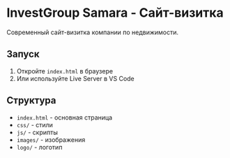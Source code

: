 # InvestGroup Samara - Сайт-визитка

Современный сайт-визитка компании по недвижимости.

## Запуск

1. Откройте `index.html` в браузере
2. Или используйте Live Server в VS Code

## Структура

- `index.html` - основная страница
- `css/` - стили
- `js/` - скрипты
- `images/` - изображения
- `logo/` - логотип